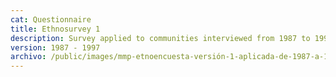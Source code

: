 ```yaml
---
cat: Questionnaire
title: Ethnosurvey 1
description: Survey applied to communities interviewed from 1987 to 1997, and in 1982
version: 1987 - 1997
archivo: /public/images/mmp-etnoencuesta-versión-1-aplicada-de-1987-a-1997.pdf
---
```

